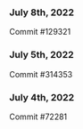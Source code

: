 ### July 8th, 2022

Commit #129321

### July 5th, 2022

Commit #314353


### July 4th, 2022

Commit #72281
